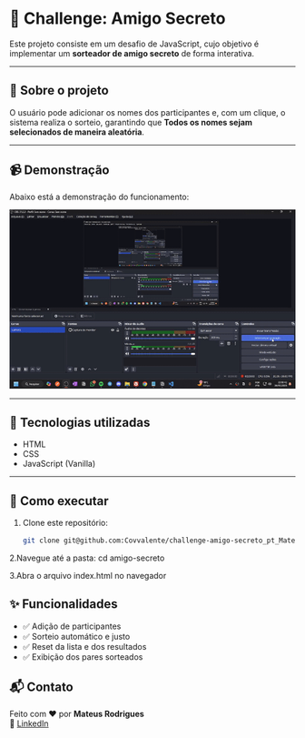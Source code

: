 # 🎁 Challenge: Amigo Secreto  


Este projeto consiste em um desafio de JavaScript, cujo objetivo é implementar um **sorteador de amigo secreto** de forma interativa.

---

## 🧠 Sobre o projeto

O usuário pode adicionar os nomes dos participantes e, com um clique, o sistema realiza o sorteio, garantindo que **Todos os nomes sejam selecionados de maneira aleatória**.

---

## 📹 Demonstração

Abaixo está a demonstração do funcionamento:

![Demonstração do projeto](./Teste.gif)

---

## 🚀 Tecnologias utilizadas
- HTML
- CSS
- JavaScript (Vanilla)

---

## 📁 Como executar

1. Clone este repositório:
   ```bash
   git clone git@github.com:Covvalente/challenge-amigo-secreto_pt_Mateus.git
2.Navegue até a pasta:
   cd amigo-secreto
   
3.Abra o arquivo index.html no navegador
## ✨ Funcionalidades

- ✅ Adição de participantes
- ✅ Sorteio automático e justo
- ✅ Reset da lista e dos resultados
- ✅ Exibição dos pares sorteados

## 📬 Contato

Feito com ❤️ por **Mateus Rodrigues**  
🔗 [LinkedIn](https://www.linkedin.com/in/mateus-rodrigues-913329168/)

